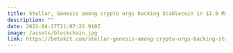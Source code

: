 ```yaml
---
title: Stellar, Genesis among crypto orgs backing Stablecoin in $1.9 Million CAS Round
description: ""
date: 2022-04-27T21:07:22.910Z
image: /assets/blockchain.jpg
link: https://betakit.com/stellar-genesis-among-crypto-orgs-backing-stablecorp-in-1-9-million-cad-round/
---
```


